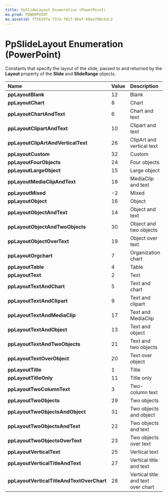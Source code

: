 ```yaml
---
title: PpSlideLayout Enumeration (PowerPoint)
ms.prod: POWERPOINT
ms.assetid: ff56107a-f37a-f817-86ef-68ee708cbdc2
---
```



# PpSlideLayout Enumeration (PowerPoint)

Constants that specify the layout of the slide, passed to and returned by the  **Layout** property of the **Slide** and **SlideRange** objects.



|**Name**|**Value**|**Description**|
|:-----|:-----|:-----|
|**ppLayoutBlank**|12|Blank|
|**ppLayoutChart**|8|Chart|
|**ppLayoutChartAndText**|6|Chart and text|
|**ppLayoutClipartAndText**|10|Clipart and text|
|**ppLayoutClipArtAndVerticalText**|26|ClipArt and vertical text|
|**ppLayoutCustom**|32|Custom|
|**ppLayoutFourObjects**|24|Four objects|
|**ppLayoutLargeObject**|15|Large object|
|**ppLayoutMediaClipAndText**|18|MediaClip and text|
|**ppLayoutMixed**|-2|Mixed|
|**ppLayoutObject**|16|Object|
|**ppLayoutObjectAndText**|14|Object and text|
|**ppLayoutObjectAndTwoObjects**|30|Object and two objects|
|**ppLayoutObjectOverText**|19|Object over text|
|**ppLayoutOrgchart**|7|Organization chart|
|**ppLayoutTable**|4|Table|
|**ppLayoutText**|2|Text|
|**ppLayoutTextAndChart**|5|Text and chart|
|**ppLayoutTextAndClipart**|9|Text and clipart|
|**ppLayoutTextAndMediaClip**|17|Text and MediaClip|
|**ppLayoutTextAndObject**|13|Text and object|
|**ppLayoutTextAndTwoObjects**|21|Text and two objects|
|**ppLayoutTextOverObject**|20|Text over object|
|**ppLayoutTitle**|1|Title|
|**ppLayoutTitleOnly**|11|Title only|
|**ppLayoutTwoColumnText**|3|Two-column text|
|**ppLayoutTwoObjects**|29|Two objects|
|**ppLayoutTwoObjectsAndObject**|31|Two objects and object|
|**ppLayoutTwoObjectsAndText**|22|Two objects and text|
|**ppLayoutTwoObjectsOverText**|23|Two objects over text|
|**ppLayoutVerticalText**|25|Vertical text|
|**ppLayoutVerticalTitleAndText**|27|Vertical title and text|
|**ppLayoutVerticalTitleAndTextOverChart**|28|Vertical title and text over chart|

